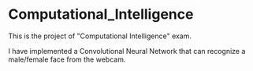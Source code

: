 # Computational_Intelligence
This is the project of "Computational Intelligence" exam.

I have implemented a Convolutional Neural Network that can recognize a male/female face from the webcam.
